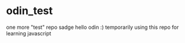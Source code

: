 # odin_test
one more "test" repo sadge
hello odin :)
temporarily using this repo for learning javascript